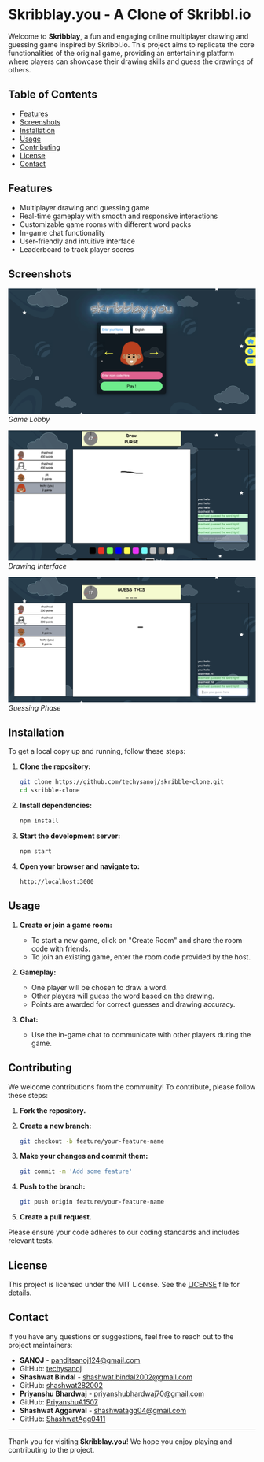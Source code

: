 # Skribblay.you - A Clone of Skribbl.io

Welcome to **Skribblay**, a fun and engaging online multiplayer drawing and guessing game inspired by Skribbl.io. This project aims to replicate the core functionalities of the original game, providing an entertaining platform where players can showcase their drawing skills and guess the drawings of others.

## Table of Contents

- [Features](#features)
- [Screenshots](#screenshots)
- [Installation](#installation)
- [Usage](#usage)
- [Contributing](#contributing)
- [License](#license)
- [Contact](#contact)

## Features

- Multiplayer drawing and guessing game
- Real-time gameplay with smooth and responsive interactions
- Customizable game rooms with different word packs
- In-game chat functionality
- User-friendly and intuitive interface
- Leaderboard to track player scores

## Screenshots

![Game Lobby](frontend/public/homescreen.png)
*Game Lobby*

![Drawing Interface](frontend/public/drawscreen.png)
*Drawing Interface*

![Guessing Phase](frontend/public/palyscreen.png)
*Guessing Phase*

## Installation

To get a local copy up and running, follow these steps:

1. **Clone the repository:**

    ```sh
    git clone https://github.com/techysanoj/skribble-clone.git
    cd skribble-clone
    ```

2. **Install dependencies:**

    ```sh
    npm install
    ```

3. **Start the development server:**

    ```sh
    npm start
    ```

4. **Open your browser and navigate to:**

    ```
    http://localhost:3000
    ```

## Usage

1. **Create or join a game room:**
    - To start a new game, click on "Create Room" and share the room code with friends.
    - To join an existing game, enter the room code provided by the host.

2. **Gameplay:**
    - One player will be chosen to draw a word.
    - Other players will guess the word based on the drawing.
    - Points are awarded for correct guesses and drawing accuracy.

3. **Chat:**
    - Use the in-game chat to communicate with other players during the game.

## Contributing

We welcome contributions from the community! To contribute, please follow these steps:

1. **Fork the repository.**

2. **Create a new branch:**

    ```sh
    git checkout -b feature/your-feature-name
    ```

3. **Make your changes and commit them:**

    ```sh
    git commit -m 'Add some feature'
    ```

4. **Push to the branch:**

    ```sh
    git push origin feature/your-feature-name
    ```

5. **Create a pull request.**

Please ensure your code adheres to our coding standards and includes relevant tests.

## License

This project is licensed under the MIT License. See the [LICENSE](LICENSE) file for details.

## Contact

If you have any questions or suggestions, feel free to reach out to the project maintainers:

- **SANOJ** - [panditsanoj124@gmail.com](mailto:panditsanoj124@gmail.com)
- GitHub: [techysanoj](https://github.com/techysanoj)
- **Shashwat Bindal** - shashwat.bindal2002@gmail.com
- GitHub: [shashwat282002](https://github.com/shashwat282002)
- **Priyanshu Bhardwaj** - priyanshubhardwaj70@gmail.com
- GitHub: [PriyanshuA1507](https://github.com/PriyanshuA1507)
- **Shashwat Aggarwal** - shashwatagg04@gmail.com
- GitHub: [ShashwatAgg0411](https://github.com/ShashwatAgg0411)
---

Thank you for visiting **Skribblay.you**! We hope you enjoy playing and contributing to the project.
